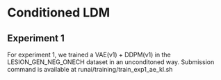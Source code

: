 # Conditioned LDM

## Experiment 1
For experiment 1, we trained a VAE(v1) + DDPM(v1) in the LESION_GEN_NEG_ONECH dataset in an unconditoned way.
Submission command is available at runai/training/train_exp1_ae_kl.sh
